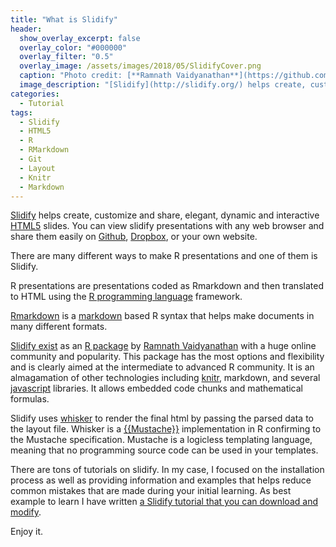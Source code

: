 ```yaml
---
title: "What is Slidify"
header:
  show_overlay_excerpt: false
  overlay_color: "#000000"
  overlay_filter: "0.5"
  overlay_image: /assets/images/2018/05/SlidifyCover.png
  caption: "Photo credit: [**Ramnath Vaidyanathan**](https://github.com/ramnathv/slidify)"
  image_description: "[Slidify](http://slidify.org/) helps create, customize and share, elegant, dynamic and interactive [HTML5](https://en.wikipedia.org/wiki/HTML5) slides"
categories:
  - Tutorial 
tags:
  - Slidify
  - HTML5
  - R
  - RMarkdown
  - Git
  - Layout
  - Knitr
  - Markdown
---
```



[Slidify](http://slidify.org/) helps create, customize and share, elegant,
dynamic and interactive [HTML5](https://en.wikipedia.org/wiki/HTML5) slides. You
can view slidify presentations with any web browser and share them easily on
[Github](https://github.com/), [Dropbox](https://www.dropbox.com/), or your own
website.

There are many different ways to make R presentations and one of them is
Slidify.

R presentations are presentations coded as Rmarkdown and then translated to HTML
using the [R programming language](https://www.r-project.org/) framework.

[Rmarkdown](https://rmarkdown.rstudio.com/) is a
[markdown](https://en.wikipedia.org/wiki/Markdown) based R syntax that helps
make documents in many different formats.

[Slidify exist](https://github.com/ramnathv/slidify) as an [R
package](https://www.datacamp.com/community/tutorials/r-packages-guide) by
[Ramnath Vaidyanathan](https://github.com/ramnathv/slidify) with a huge online
community and popularity. This package has the most options and flexibility and
is clearly aimed at the intermediate to advanced R community. It is an
almagamation of other technologies including [knitr](https://yihui.name/knitr/),
markdown, and several [javascript](https://www.javascript.com/) libraries. It
allows embedded code chunks and mathematical formulas.

Slidify uses [whisker](https://github.com/edwindj/whisker) to render the final
html by passing the parsed data to the layout file. Whisker is a
[{{Mustache}}](http://mustache.github.io/) implementation in R confirming to the
Mustache specification. Mustache is a logicless templating language, meaning
that no programming source code can be used in your templates.

There are tons of tutorials on slidify. In my case, I focused on the
installation process as well as providing information and examples that helps
reduce common mistakes that are made during your initial learning. As best
example to learn I have written [a Slidify tutorial that you can download and
modify](http://goyoambrosio.com/SlidifyTutorial/).

Enjoy it.

